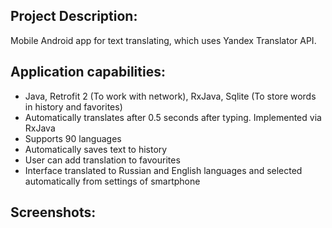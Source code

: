 ## Project Description:
Mobile Android app for text translating, which uses Yandex Translator API.

## Application capabilities:
*  Java, Retrofit 2 (To work with network), RxJava, Sqlite (To store words in history and favorites)
*  Automatically translates after 0.5 seconds after typing. Implemented via RxJava
* Supports 90 languages
*  Automatically saves text to history
*  User can add translation to favourites
*  Interface translated to Russian and English languages and selected automatically from settings of smartphone
 
## Screenshots:
